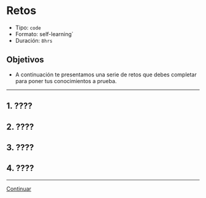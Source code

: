 # Retos
- Tipo: `code`
- Formato: self-learning`
- Duración: `8hrs`

## Objetivos

- A continuación te presentamos una serie de retos que debes completar para
poner tus conocimientos a prueba.

***

## 1. ????


## 2. ????

## 3. ????


## 4. ????


***
[Continuar]()
